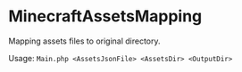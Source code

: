 # MinecraftAssetsMapping
Mapping assets files to original directory.

Usage: `Main.php <AssetsJsonFile> <AssetsDir> <OutputDir>`
